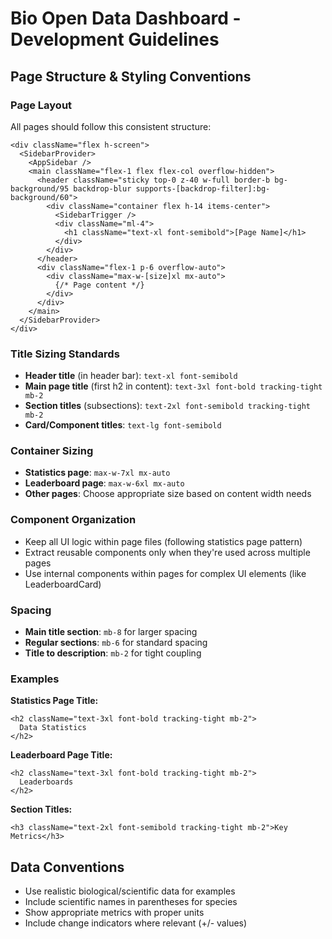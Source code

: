 # Bio Open Data Dashboard - Development Guidelines

## Page Structure & Styling Conventions

### Page Layout
All pages should follow this consistent structure:
```tsx
<div className="flex h-screen">
  <SidebarProvider>
    <AppSidebar />
    <main className="flex-1 flex flex-col overflow-hidden">
      <header className="sticky top-0 z-40 w-full border-b bg-background/95 backdrop-blur supports-[backdrop-filter]:bg-background/60">
        <div className="container flex h-14 items-center">
          <SidebarTrigger />
          <div className="ml-4">
            <h1 className="text-xl font-semibold">[Page Name]</h1>
          </div>
        </div>
      </header>
      <div className="flex-1 p-6 overflow-auto">
        <div className="max-w-[size]xl mx-auto">
          {/* Page content */}
        </div>
      </div>
    </main>
  </SidebarProvider>
</div>
```

### Title Sizing Standards
- **Header title** (in header bar): `text-xl font-semibold`
- **Main page title** (first h2 in content): `text-3xl font-bold tracking-tight mb-2`
- **Section titles** (subsections): `text-2xl font-semibold tracking-tight mb-2`
- **Card/Component titles**: `text-lg font-semibold`

### Container Sizing
- **Statistics page**: `max-w-7xl mx-auto`
- **Leaderboard page**: `max-w-6xl mx-auto`
- **Other pages**: Choose appropriate size based on content width needs

### Component Organization
- Keep all UI logic within page files (following statistics page pattern)
- Extract reusable components only when they're used across multiple pages
- Use internal components within pages for complex UI elements (like LeaderboardCard)

### Spacing
- **Main title section**: `mb-8` for larger spacing
- **Regular sections**: `mb-6` for standard spacing
- **Title to description**: `mb-2` for tight coupling

### Examples
**Statistics Page Title:**
```tsx
<h2 className="text-3xl font-bold tracking-tight mb-2">
  Data Statistics
</h2>
```

**Leaderboard Page Title:**
```tsx
<h2 className="text-3xl font-bold tracking-tight mb-2">
  Leaderboards
</h2>
```

**Section Titles:**
```tsx
<h3 className="text-2xl font-semibold tracking-tight mb-2">Key Metrics</h3>
```

## Data Conventions
- Use realistic biological/scientific data for examples
- Include scientific names in parentheses for species
- Show appropriate metrics with proper units
- Include change indicators where relevant (+/- values)